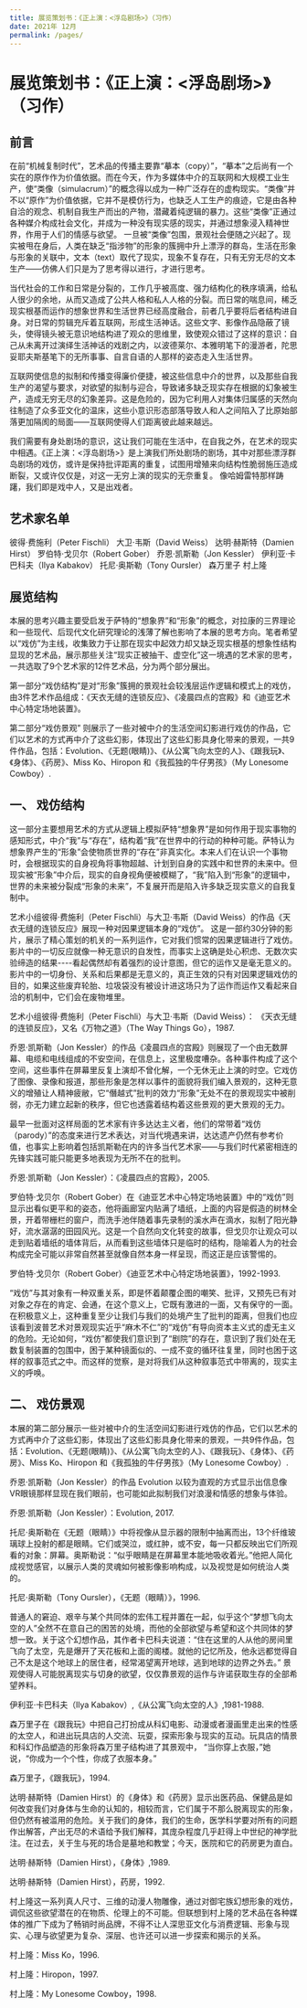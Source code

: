 ```yaml
---
title: 展览策划书：《正上演：<浮岛剧场>》（习作）
date: 2021年 12月 
permalink: /pages/
---
```


# 展览策划书：《正上演：<浮岛剧场>》（习作）


## 前言

在前“机械复制时代”，艺术品的传播主要靠“摹本（copy）”，“摹本”之后尚有一个实在的原作作为价值依据。而在今天，作为多媒体中介的互联网和大规模工业生产，使“类像（simulacrum）”的概念得以成为一种广泛存在的虚构现实。“类像”并不以“原作”为价值依据，它并不是模仿行为，也缺乏人工生产的痕迹，它是由各种自洽的观念、机制自我生产而出的产物，潜藏着纯逻辑的暴力。这些“类像”正通过各种媒介构成社会文化，并成为一种没有现实感的现实，并通过想象浸入精神世界，作用于人们的情感与欲望。
一旦被“类像”包围，景观社会便随之兴起了。现实被甩在身后，人类在缺乏“指涉物”的形象的簇拥中升上漂浮的群岛，生活在形象与形象的关联中，文本（text）取代了现实，现象不复存在，只有无穷无尽的文本生产——仿佛人们只是为了思考得以进行，才进行思考。

当代社会的工作和日常是分裂的，工作几乎被高度、强力结构化的秩序填满，给私人很少的余地，从而又造成了公共人格和私人人格的分裂。而日常的喘息间，稀乏现实根基而运作的想象世界和生活世界已经高度融合，前者几乎要将后者结构进自身。对日常的剪辑充斥着互联网，形成生活神话。这些文字、影像作品隐蔽了镜头，使得镜头被无意识地结构进了观众的思维里，致使观众错过了这样的意识：自己从未离开过演绎生活神话的戏剧之内，以波德莱尔、本雅明笔下的漫游者，陀思妥耶夫斯基笔下的无所事事、自言自语的人那样的姿态走入生活世界。

互联网使信息的拟制和传播变得廉价便捷，被这些信息中介的世界，以及那些自我生产的渴望与要求，对欲望的拟制与迎合，导致诸多缺乏现实存在根据的幻象被生产，造成无穷无尽的幻象差异。这是危险的，因为它利用人对集体归属感的天然向往制造了众多亚文化的温床，这些小意识形态部落导致人和人之间陷入了比原始部落更加隔阂的局面——互联网使得人们距离彼此越来越远。

我们需要有身处剧场的意识，这让我们可能在生活中，在自我之外，在艺术的现实中相遇。《正上演：<浮岛剧场>》是上演我们所处剧场的剧场，其中对那些漂浮群岛剧场的戏仿，或许是保持批评距离的重复，试图用增殖来向结构性脆弱施压造成断裂，又或许仅仅是，对这一无穷上演的现实的无奈重复。
像哈姆雷特那样踌躇，我们即是戏中人，又是出戏者。

## 艺术家名单

彼得·费施利（Peter Fischli）
大卫·韦斯（David Weiss）
达明·赫斯特（Damien Hirst）
罗伯特·戈贝尔（Robert Gober）
乔恩·凯斯勒（Jon Kessler）
伊利亚·卡巴科夫（Ilya Kabakov）
托尼·奥斯勒（Tony Oursler）
森万里子
村上隆


## 展览结构

本展的思考兴趣主要受启发于萨特的“想象界”和“形象”的概念，对拉康的三界理论和一些现代、后现代文化研究理论的浅薄了解也影响了本展的思考方向。笔者希望以“戏仿”为主线，收集致力于让那在现实中起效力却又缺乏现实根基的想象性结构显现的艺术品，展示那些关注“现实正被抽干、虚空化”这一境遇的艺术家的思考，一共选取了9个艺术家的12件艺术品，分为两个部分展出。

第一部分“戏仿结构”是对“形象”簇拥的景观社会较浅层运作逻辑和模式上的戏仿，由3件艺术作品组成：《天衣无缝的连锁反应》、《凌晨四点的宫殿》和《迪亚艺术中心特定场地装置》。

第二部分“戏仿景观” 则展示了一些对被中介的生活空间幻影进行戏仿的作品，它们以艺术的方式再中介了这些幻影，体现出了这些幻影具身化带来的景观，一共9件作品，包括：Evolution、《无题(眼睛)》、《从公寓飞向太空的人》、《跟我玩》、《身体》、《药房》、Miss Ko、Hiropon 和《我孤独的牛仔男孩》（My Lonesome Cowboy）.


## 一、	戏仿结构

这一部分主要想用艺术的方式从逻辑上模拟萨特“想象界”是如何作用于现实事物的感知形式，中介“我”与“存在”，结构着“我”在世界中的行动的种种可能。萨特认为想象界产生的“形象”会使物质世界的“存在”非真实化。本来人们在认识一个事物时，会根据现实的自身视角将事物超越、计划到自身的实践中和世界的未来中。但现实被“形象”中介后，现实的自身视角便被模糊了，“我”陷入到“形象”的逻辑中，世界的未来被分裂成“形象的未来”，不复展开而是陷入许多缺乏现实意义的自我复制中。

艺术小组彼得·费施利（Peter Fischli）与大卫·韦斯（David Weiss）的作品《天衣无缝的连锁反应》展现一种对因果逻辑本身的“戏仿”。 这是一部约30分钟的影片，展示了精心策划的机关的一系列运作，它对我们惯常的因果逻辑进行了戏仿。影片中的一切反应就像一种无意识的自发性，而事实上这确是处心积虑、无数次实验缔造的结果----看起偶然却有着强烈的设计意图，但它的运作又是毫无意义的。影片中的一切身份、关系和后果都是无意义的，真正生效的只有对因果逻辑戏仿的目的，如果这些废弃轮胎、垃圾袋没有被设计进这场只为了运作而运作又看起来自洽的机制中，它们会在废物堆里。


艺术小组彼得·费施利（Peter Fischli）与大卫·韦斯（David Weiss）：
《天衣无缝的连锁反应》，又名《万物之道》（The Way Things Go），1987.

  乔恩·凯斯勒（Jon Kessler）的作品《凌晨四点的宫殿》则展现了一个由无数屏幕、电缆和电线组成的不安空间，在信息上，这里极度嘈杂。各种事件构成了这个空间，这些事件在屏幕里反复上演却不曾化解，一个无休无止上演的时空。它戏仿了图像、录像和报道，那些形象是怎样以事件的面貌将我们编入景观的，这种无意义的增殖让人精神疲敝，它“僭越式”批判的效力“形象”无处不在的景观现实中被削弱，亦无力建立起新的秩序，但它也透露着结构着这些景观的更大景观的无力。

最早一批面对这样局面的艺术家有许多达达主义者，他们的常带着“戏仿（parody）”的态度来进行艺术表达，对当代境遇来讲，达达遗产仍然有参考价值，也事实上影响着包括凯斯勒在内的许多当代艺术家——与我们时代紧密相连的先锋实践可能只能更多地表现为无所不在的批判。


 

乔恩·凯斯勒（Jon Kessler）：《凌晨四点的宫殿》，2005.


罗伯特·戈贝尔（Robert Gober）在《迪亚艺术中心特定场地装置》中的“戏仿”则显示出看似更平和的姿态，他将画廊室内贴满了墙纸，上面的内容是假造的树林全景，开着带栅栏的窗户，而洗手池伴随着事先录制的溪水声在滴水，拟制了阳光静好，流水潺潺的田园风光。这是一个自然向文化转变的故事，但戈贝尔让观众可以走到贴着墙纸的墙体背后，从而看到这些墙体只是临时的结构，隐喻着人为的社会构成完全可能以非常自然甚至就像自然本身一样呈现，而这正是应该警惕的。



罗伯特·戈贝尔（Robert Gober）《迪亚艺术中心特定场地装置》，1992-1993.


“戏仿”与其对象有一种双重关系，即是怀着颠覆企图的嘲笑、批评，又预先已有对对象之存在的肯定、会通，在这个意义上，它既有激进的一面，又有保守的一面。在积极意义上，这种重复至少让我们与我们的处境产生了批判的距离，但我们也应该看到波普艺术对景观现实近乎“麻木不仁”的“戏仿”有导向资本主义式的虚无主义的危险。无论如何，“戏仿”都使我们意识到了“剧院”的存在，意识到了我们处在无数复制装置的包围中，困于某种镜面似的、一成不变的循环往复里，同时也困于这样的叙事范式之中。而这样的觉察，是对将我们从这种叙事范式中带离的，现实主义的呼唤。

## 二、	戏仿景观

本展的第二部分展示一些对被中介的生活空间幻影进行戏仿的作品，它们以艺术的方式再中介了这些幻影，体现出了这些幻影具身化带来的景观，一共9件作品，包括：Evolution、《无题(眼睛)》、《从公寓飞向太空的人》、《跟我玩》、《身体》、《药房》、Miss Ko、Hiropon 和《我孤独的牛仔男孩》（My Lonesome Cowboy）.

乔恩·凯斯勒（Jon Kessler）的作品 Evolution 以较为直观的方式显示出信息像VR眼镜那样显现在我们眼前，也可能如此拟制我们对浪漫和情感的想象与体验。
 

乔恩·凯斯勒（Jon Kessler）：Evolution, 2017.


托尼·奥斯勒在《无题（眼睛）》中将视像从显示器的限制中抽离而出，13个纤维玻璃球上投射的都是眼睛。它们或哭泣，或红肿，或不安，每一只都反映出它们所观看的对象：屏幕。奥斯勒说：“似乎眼睛是在屏幕里本能地吸收着光。”他把人简化成视觉感官，以展示人类的灵魂如何被影像影响构成，以及视觉是如何统治人类的。


托尼·奥斯勒（Tony Oursler），《无题（眼睛）》，1996.


普通人的窘迫、艰辛与某个共同体的宏伟工程并置在一起，似乎这个“梦想飞向太空的人”全然不在意自己的困苦的处境，而他的全部欲望与希望和这个共同体的梦想一致。关于这个幻想作品，其作者卡巴科夫说道：“住在这里的人从他的房间里飞向了太空，先是爆开了天花板和上面的阁楼。就他的记忆所及，他永远都觉得自己不太是这个地球上的居住者，经常渴望离开地球，逃到地球的边界之外去。”
景观使得人可能脱离现实与切身的欲望，仅仅靠景观的运作与许诺获取生存的全部希望养料。


伊利亚·卡巴科夫（Ilya Kabakov）,《从公寓飞向太空的人》,1981-1988.


  森万里子在《跟我玩》中把自己打扮成从科幻电影、动漫或者漫画里走出来的性感的太空人，和进出玩具店的人交流、玩耍，探索形象与现实的互动。玩具店的情景和科幻作品塑造的形象将森万里子结构进了其景观中， “当你穿上衣服，”她说，“你成为一个个性，你成了衣服本身。”
  

 

森万里子，《跟我玩》，1994.

  达明·赫斯特（Damien Hirst）的《身体》和《药房》显示出医药品、保健品是如何改变我们对身体与生命的认知的，相较而言，它们属于不那么脱离现实的形象，但仍然有被滥用的危险。关于我们的身体，我们的生命，医学科学要对所有的问题作出解答，产出无尽的术语给予我们解释，其庞杂程度几乎赶得上中世纪的神学批注。在过去，关于生与死的场合是墓地和教堂；今天，医院和它的药房更为直白。

 
达明·赫斯特（Damien Hirst），《身体》,1989.

 
达明·赫斯特（Damien Hirst），药房，1992.




  村上隆这一系列真人尺寸、三维的动漫人物雕像，通过对御宅族幻想形象的戏仿，调侃这些欲望潜在的在物质、伦理上的不可能。但联想到村上隆的艺术品在各种媒体的推广下成为了畅销时尚品牌，不得不让人深思亚文化与消费逻辑、形象与现实、心理与欲望更为复杂、深层、也许还可以进一步探索和揭示的关系。




 

村上隆：Miss Ko，1996.

 

村上隆：Hiropon，1997.

 

村上隆：My Lonesome Cowboy，1998.
